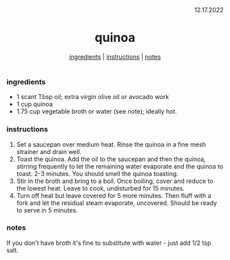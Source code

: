 <p align="right">12.17.2022</p>

<h1 align="center">quinoa</h1>

<div align="center">
  <a href="#ingredients">ingredients</a> | 
  <a href="#instructions">instructions</a> | 
  <a href="#notes">notes</a>
</div>
<br>

### ingredients
- 1 scant Tbsp oil; extra virgin olive oil or avocado work 
- 1 cup quinoa
- 1.75 cup vegetable broth or water (see note); ideally hot.

### instructions
1. Set a saucepan over medium heat. Rinse the quinoa in a fine mesh strainer and drain well.
2. Toast the quinoa. Add the oil to the saucepan and then the quinoa, stirring frequently to let the remaining water evaporate and the quinoa to toast. 2-3 minutes. You should smell the quinoa toasting.
3. Stir in the broth and bring to a boil. Once boiling, cover and reduce to the lowest heat. Leave to cook, undisturbed for 15 minutes.
4. Turn off heat but leave covered for 5 more minutes. Then fluff with a fork and let the residual steam evaporate, uncovered. Should be ready to serve in 5 minutes.

### notes
If you don't have broth it's fine to substitute with water - just add 1/2 tsp salt.
